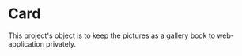 # Card
This project's object is to keep the pictures as a gallery book to web-application privately.
